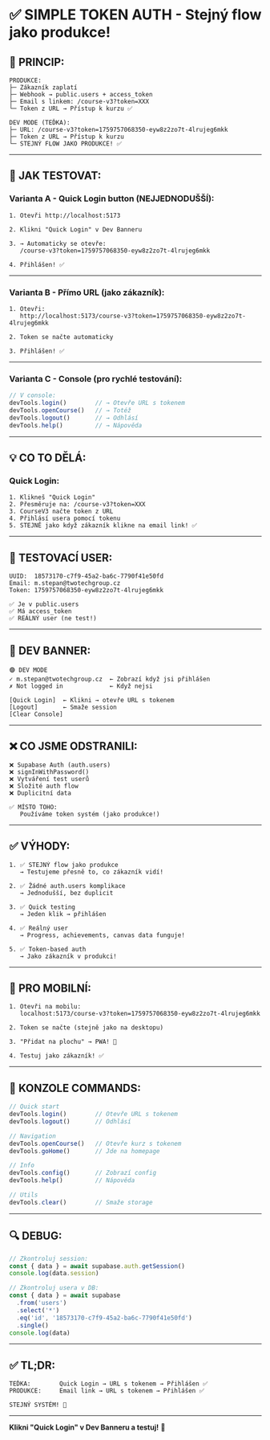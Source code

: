 # ✅ SIMPLE TOKEN AUTH - Stejný flow jako produkce!

## **🎯 PRINCIP:**

```
PRODUKCE:
├─ Zákazník zaplatí
├─ Webhook → public.users + access_token
├─ Email s linkem: /course-v3?token=XXX
└─ Token z URL → Přístup k kurzu ✅

DEV MODE (TEĎKA):
├─ URL: /course-v3?token=1759757068350-eyw8z2zo7t-4lrujeg6mkk
├─ Token z URL → Přístup k kurzu
└─ STEJNÝ FLOW JAKO PRODUKCE! ✅
```

---

## **🚀 JAK TESTOVAT:**

### **Varianta A - Quick Login button (NEJJEDNODUŠŠÍ):**

```
1. Otevři http://localhost:5173

2. Klikni "Quick Login" v Dev Banneru

3. → Automaticky se otevře:
   /course-v3?token=1759757068350-eyw8z2zo7t-4lrujeg6mkk

4. Přihlášen! ✅
```

---

### **Varianta B - Přímo URL (jako zákazník):**

```
1. Otevři:
   http://localhost:5173/course-v3?token=1759757068350-eyw8z2zo7t-4lrujeg6mkk

2. Token se načte automaticky

3. Přihlášen! ✅
```

---

### **Varianta C - Console (pro rychlé testování):**

```javascript
// V console:
devTools.login()        // → Otevře URL s tokenem
devTools.openCourse()   // → Totéž
devTools.logout()       // → Odhlásí
devTools.help()         // → Nápověda
```

---

## **💡 CO TO DĚLÁ:**

### **Quick Login:**
```
1. Klikneš "Quick Login"
2. Přesměruje na: /course-v3?token=XXX
3. CourseV3 načte token z URL
4. Přihlásí usera pomocí tokenu
5. STEJNĚ jako když zákazník klikne na email link! ✅
```

---

## **🎯 TESTOVACÍ USER:**

```
UUID:  18573170-c7f9-45a2-ba6c-7790f41e50fd
Email: m.stepan@twotechgroup.cz
Token: 1759757068350-eyw8z2zo7t-4lrujeg6mkk

✅ Je v public.users
✅ Má access_token
✅ REÁLNÝ user (ne test!)
```

---

## **🔧 DEV BANNER:**

```
🟣 DEV MODE
✓ m.stepan@twotechgroup.cz  ← Zobrazí když jsi přihlášen
✗ Not logged in             ← Když nejsi

[Quick Login]  ← Klikni → otevře URL s tokenem
[Logout]       ← Smaže session
[Clear Console]
```

---

## **❌ CO JSME ODSTRANILI:**

```
❌ Supabase Auth (auth.users)
❌ signInWithPassword()
❌ Vytváření test userů
❌ Složité auth flow
❌ Duplicitní data

✅ MÍSTO TOHO:
   Používáme token systém (jako produkce!)
```

---

## **✅ VÝHODY:**

```
1. ✅ STEJNÝ flow jako produkce
   → Testujeme přesně to, co zákazník vidí!

2. ✅ Žádné auth.users komplikace
   → Jednodušší, bez duplicit

3. ✅ Quick testing
   → Jeden klik → přihlášen

4. ✅ Reálný user
   → Progress, achievements, canvas data funguje!

5. ✅ Token-based auth
   → Jako zákazník v produkci!
```

---

## **📱 PRO MOBILNÍ:**

```
1. Otevři na mobilu:
   localhost:5173/course-v3?token=1759757068350-eyw8z2zo7t-4lrujeg6mkk

2. Token se načte (stejně jako na desktopu)

3. "Přidat na plochu" → PWA! 📱

4. Testuj jako zákazník! ✅
```

---

## **🎯 KONZOLE COMMANDS:**

```javascript
// Quick start
devTools.login()        // Otevře URL s tokenem
devTools.logout()       // Odhlásí

// Navigation
devTools.openCourse()   // Otevře kurz s tokenem
devTools.goHome()       // Jde na homepage

// Info
devTools.config()       // Zobrazí config
devTools.help()         // Nápověda

// Utils
devTools.clear()        // Smaže storage
```

---

## **🔍 DEBUG:**

```javascript
// Zkontroluj session:
const { data } = await supabase.auth.getSession()
console.log(data.session)

// Zkontroluj usera v DB:
const { data } = await supabase
  .from('users')
  .select('*')
  .eq('id', '18573170-c7f9-45a2-ba6c-7790f41e50fd')
  .single()
console.log(data)
```

---

## **✅ TL;DR:**

```
TEĎKA:        Quick Login → URL s tokenem → Přihlášen ✅
PRODUKCE:     Email link → URL s tokenem → Přihlášen ✅

STEJNÝ SYSTÉM! 🎯
```

---

**Klikni "Quick Login" v Dev Banneru a testuj!** 🚀
